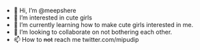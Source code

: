 - 👋 Hi, I’m @meepshere
- 👀 I’m interested in cute girls
- 🌱 I’m currently learning how to make cute girls interested in me.
- 💞️ I’m looking to collaborate on not bothering each other.
- 📫 How to ~~not~~ reach me twitter.com/mipudip

<!---
meepshere/meepshere is a ✨ special ✨ repository because its `README.md` (this file) appears on your GitHub profile.
You can click the Preview link to take a look at your changes.
--->
